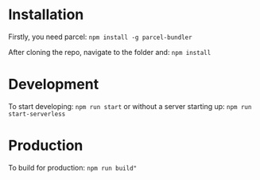 # Installation

Firstly, you need parcel:
```npm install -g parcel-bundler```

After cloning the repo, navigate to the folder and:
```npm install```

# Development
To start developing:
```npm run start```
or without a server starting up:
```npm run start-serverless```

# Production
To build for production:
```npm run build"```
